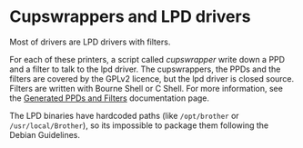 Cupswrappers and LPD drivers
============================

Most of drivers are LPD drivers with filters.

For each of these printers, a script called _cupswrapper_ write down a PPD and a filter to talk to the lpd driver. The cupswrappers, the PPDs and the filters are covered by the GPLv2 licence, but the lpd driver is closed source. Filters are written with Bourne Shell or C Shell. For more information, see the [Generated PPDs and Filters](generated_ppds_and_filters.md) documentation page.

The LPD binaries have hardcoded paths (like ``/opt/brother`` or ``/usr/local/Brother``), so its impossible to package them following the Debian Guidelines.

